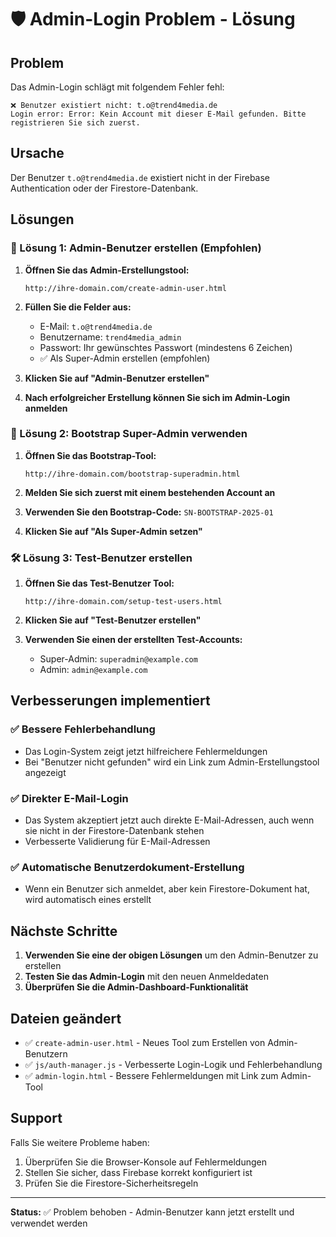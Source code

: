 # 🛡️ Admin-Login Problem - Lösung

## Problem
Das Admin-Login schlägt mit folgendem Fehler fehl:
```
❌ Benutzer existiert nicht: t.o@trend4media.de
Login error: Error: Kein Account mit dieser E-Mail gefunden. Bitte registrieren Sie sich zuerst.
```

## Ursache
Der Benutzer `t.o@trend4media.de` existiert nicht in der Firebase Authentication oder der Firestore-Datenbank.

## Lösungen

### 🚀 Lösung 1: Admin-Benutzer erstellen (Empfohlen)

1. **Öffnen Sie das Admin-Erstellungstool:**
   ```
   http://ihre-domain.com/create-admin-user.html
   ```

2. **Füllen Sie die Felder aus:**
   - E-Mail: `t.o@trend4media.de`
   - Benutzername: `trend4media_admin`
   - Passwort: Ihr gewünschtes Passwort (mindestens 6 Zeichen)
   - ✅ Als Super-Admin erstellen (empfohlen)

3. **Klicken Sie auf "Admin-Benutzer erstellen"**

4. **Nach erfolgreicher Erstellung können Sie sich im Admin-Login anmelden**

### 🔧 Lösung 2: Bootstrap Super-Admin verwenden

1. **Öffnen Sie das Bootstrap-Tool:**
   ```
   http://ihre-domain.com/bootstrap-superadmin.html
   ```

2. **Melden Sie sich zuerst mit einem bestehenden Account an**

3. **Verwenden Sie den Bootstrap-Code:** `SN-BOOTSTRAP-2025-01`

4. **Klicken Sie auf "Als Super-Admin setzen"**

### 🛠️ Lösung 3: Test-Benutzer erstellen

1. **Öffnen Sie das Test-Benutzer Tool:**
   ```
   http://ihre-domain.com/setup-test-users.html
   ```

2. **Klicken Sie auf "Test-Benutzer erstellen"**

3. **Verwenden Sie einen der erstellten Test-Accounts:**
   - Super-Admin: `superadmin@example.com`
   - Admin: `admin@example.com`

## Verbesserungen implementiert

### ✅ Bessere Fehlerbehandlung
- Das Login-System zeigt jetzt hilfreichere Fehlermeldungen
- Bei "Benutzer nicht gefunden" wird ein Link zum Admin-Erstellungstool angezeigt

### ✅ Direkter E-Mail-Login
- Das System akzeptiert jetzt auch direkte E-Mail-Adressen, auch wenn sie nicht in der Firestore-Datenbank stehen
- Verbesserte Validierung für E-Mail-Adressen

### ✅ Automatische Benutzerdokument-Erstellung
- Wenn ein Benutzer sich anmeldet, aber kein Firestore-Dokument hat, wird automatisch eines erstellt

## Nächste Schritte

1. **Verwenden Sie eine der obigen Lösungen** um den Admin-Benutzer zu erstellen
2. **Testen Sie das Admin-Login** mit den neuen Anmeldedaten
3. **Überprüfen Sie die Admin-Dashboard-Funktionalität**

## Dateien geändert

- ✅ `create-admin-user.html` - Neues Tool zum Erstellen von Admin-Benutzern
- ✅ `js/auth-manager.js` - Verbesserte Login-Logik und Fehlerbehandlung
- ✅ `admin-login.html` - Bessere Fehlermeldungen mit Link zum Admin-Tool

## Support

Falls Sie weitere Probleme haben:
1. Überprüfen Sie die Browser-Konsole auf Fehlermeldungen
2. Stellen Sie sicher, dass Firebase korrekt konfiguriert ist
3. Prüfen Sie die Firestore-Sicherheitsregeln

---

**Status:** ✅ Problem behoben - Admin-Benutzer kann jetzt erstellt und verwendet werden